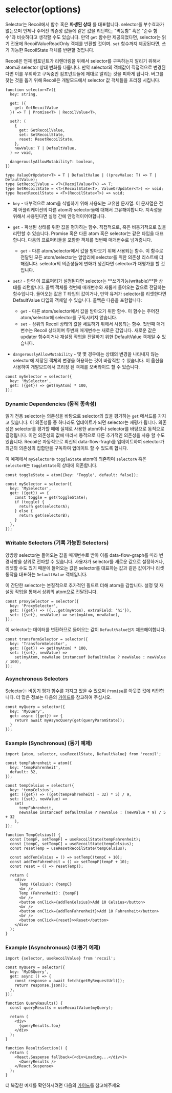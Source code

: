 # selector(options)

Selector는 Recoil에서 함수 혹은  **파생된 상태** 를 대표합니다. selector를 부수효과가 없는으며 언제나 주어진 의존성 값들에 같은 값을 리턴하는 "멱등함" 혹은 "순수 함수"과 비슷하다고 생각할 수도 있습니다. 만약 `get` 함수만 제공되었다면, selector는 읽기 전용에 RecoilValueReadOnly 객체를 반환할 것이며. `set` 함수까지 제공된다면, 쓰기 가능한 RecoilState 객체를 반환할 것입니다.

Recoil은 언제 컴포넌트가 리렌더링을 위해서 selector를 구독하는지 알리기 위해서 atom과 selector 상태 변화를 다룹니다. 만약 selector의 객체값이 직접적으로 변경된다면 이를 우회하고 구독중인 컴포넌트들에 제대로 알리는 것을 피하게 됩니다. 버그를 찾는 것을 돕기 위해 Recoil은 개발모드에서 selector 값 객체들을 프리징 시킵니다.

```react
function selector<T>({
  key: string,

  get: ({
    get: GetRecoilValue
  }) => T | Promise<T> | RecoilValue<T>,

  set?: (
    {
      get: GetRecoilValue,
      set: SetRecoilState,
      reset: ResetRecoilState,
    },
    newValue: T | DefaultValue,
  ) => void,

  dangerouslyAllowMutability?: boolean,
})
```

```react
type ValueOrUpdater<T> = T | DefaultValue | ((prevValue: T) => T | DefaultValue);
type GetRecoilValue = <T>(RecoilValue<T>) => T;
type SetRecoilState = <T>(RecoilState<T>, ValueOrUpdater<T>) => void;
type ResetRecoilState = <T>(RecoilState<T>) => void;
```

- `key` - 내부적으로 atom을 식별하기 위해 사용되는 고유한 문자열. 이 문자열은 전체 어플리케이션의 다른 atom과 selector들에 대해서 고유해야합니다. 지속성을 위해서 사용된다면 실행 간에 안정적이어야합니다.
- `get` - 파생된 상태를 위한 값을 평가하는 함수. 직접적으로, 혹은 비동기적으로 값을 리턴할 수 있습니다. Promise 혹은 다른 atom 혹은 selector는 같은 타입을 대표합니다. 다음의 프로퍼티들을 포함한 객체를 첫번째 매개변수로 넘겨줍니다.
  - `get` - 다른 atom/selector에서 값을 받아오기 위해 사용되는 함수. 이 함수로 전달된 모든 atom/selector는 암암리에 selector를 위한 의존성 리스트에 더해집니다. selector의 의존성들에 변화가 생긴다면 selector가 재평가를 할 것입니다.
- `set?` - 만약 이 프로퍼티가 설정된다면 selector는 **쓰기가능(writable)**한 상태를 리턴합니다. 콜백 객체를 첫번째 매개변수와 새롭게 들어오는 값으로 전달하는 함수입니다. 들어오는 값은 T 타입의 값이거나, 만약 유저가 selector를 리셋한다면 DefaultValue 타입의 객체일 수 있습니다. 콜백은 다음을 포함합니다:
  - `get` - 다른 atom/selector에서 값을 받아오기 위한 함수. 이 함수는 주어진 atom/selector에 selector를 구독시키지 않습니다.
  - `set` - 상위의 Recoil 상태의 값을 세트하기 위해서 사용되는 함수. 첫번째 매개변수는 Recoil 상태이며 두번째 매개변수는 새로운 값입니다. 새로운 값은 updater 함수이거나 재설정 작업을 전달하기 위한 DefaultValue 객체일 수 있습니다.

- `dangerouslyAllowMutability` - 몇 몇 경우에는 상태의 변경을 나타내지 않는 selector에 저장된 객체의 변경을 허용하는 것이 바람직할 수 있습니다. 이 옵션을 사용하여 개발모드에서 프리징 된 객체를 오버라이드 할 수 있습니다.

```react
const mySelector = selector({
  key: 'MySelector',
  get: ({get}) => get(myAtom) * 100,
});
```

### Dynamic Dependencies (동적 종속성)

읽기 전용 selector는 의존성을 바탕으로 selector의 값을 평가하는 `get` 메서드를 가지고 있습니다. 이 의존성들 중 하나라도 업데이트가 되면 selector는 재평가 됩니다. 의존성은 selector를 평가할 때에 실제로 사용한 atom이나 selector를 바탕으로 동적으로 결정됩니다. 이전 의존성의 값에 따라서 동적으로 다른 추가적인 의존성을 사용 할 수도 있습니다. Recoil은 자동적으로 최신의 data-flow-fragh를 업데이트하여 selector가 최근의 의존성의 집합만을 구독하여 업데이트 할 수 있도록 합니다.

이 예제에서 `mySelector는` `toggleState` atom에 의존하며 `selectorA` 혹은 `selectorB`는 `toggleState`의 상태에 의존합니다.

```react
const toggleState = atom({key: 'Toggle', default: false});

const mySelector = selector({
  key: 'MySelector',
  get: ({get}) => {
    const toggle = get(toggleState);
    if (toggle) {
      return get(selectorA);
    } else {
      return get(selectorB);
    }
  },
});
```

### Writable Selectors (기록 가능한 Selectors)

양방향 selector는 들어오는 값을 매개변수로 받아 이를 data-flow-graph를 따라 변경사항을 상위로 전파할 수 있습니다. 사용자가 selector를 새로운 값으로 설정하거나, 리셋할 수도 있기 때문에 들어오는 값은 selector를 대표하는 값과 같은 값이거나 리셋 동작을 대표하는 `DefaultValue` 객체입니다.

이 간단한 selector는 본질적으로 추가적인 필드르 더해 atom을 감쌉니다. 설정 및 재설정 작업을 통해서 상위의 atom으로 전달됩니다.

```react
const proxySelector = selector({
  key: 'ProxySelector',
  get: ({get}) => ({...get(myAtom), extraField: 'hi'}),
  set: ({set}, newValue) => set(myAtom, newValue),
});
```

이 selector는 데이터를 변환하므로 들어오는 값이 `DefaultValue인지` 체크해야합니다.

```react
const transformSelector = selector({
  key: 'TransformSelector',
  get: ({get}) => get(myAtom) * 100,
  set: ({set}, newValue) =>
    set(myAtom, newValue instanceof DefaultValue ? newValue : newValue / 100),
});
```

### Asynchronous Selectors

Selector는 비동기 평가 함수를 가지고 있을 수 있으며 `Promise`를 아웃풋 값에 리턴합니다. 더 많은 정보는 다음의 [가이드](https://recoiljs.org/docs/guides/asynchronous-data-queries)를 참고하여 주십시오.

```react
const myQuery = selector({
  key: 'MyQuery',
  get: async ({get}) => {
    return await myAsyncQuery(get(queryParamState));
  }
});
```

### Example (Synchronous) (동기 예제)

```react
import {atom, selector, useRecoilState, DefaultValue} from 'recoil';

const tempFahrenheit = atom({
  key: 'tempFahrenheit',
  default: 32,
});

const tempCelsius = selector({
  key: 'tempCelsius',
  get: ({get}) => ((get(tempFahrenheit) - 32) * 5) / 9,
  set: ({set}, newValue) =>
    set(
      tempFahrenheit,
      newValue instanceof DefaultValue ? newValue : (newValue * 9) / 5 + 32
    ),
});

function TempCelsius() {
  const [tempF, setTempF] = useRecoilState(tempFahrenheit);
  const [tempC, setTempC] = useRecoilState(tempCelsius);
  const resetTemp = useResetRecoilState(tempCelsius);

  const addTenCelsius = () => setTempC(tempC + 10);
  const addTenFahrenheit = () => setTempF(tempF + 10);
  const reset = () => resetTemp();

  return (
    <div>
      Temp (Celsius): {tempC}
      <br />
      Temp (Fahrenheit): {tempF}
      <br />
      <button onClick={addTenCelsius}>Add 10 Celsius</button>
      <br />
      <button onClick={addTenFahrenheit}>Add 10 Fahrenheit</button>
      <br />
      <button onClick={reset}>>Reset</button>
    </div>
  );
}
```

### Example (Asynchronous) (비동기 예제)

```react
import {selector, useRecoilValue} from 'recoil';

const myQuery = selector({
  key: 'MyDBQuery',
  get: async () => {
    const response = await fetch(getMyRequestUrl());
    return response.json();
  },
});

function QueryResults() {
  const queryResults = useRecoilValue(myQuery);

  return (
    <div>
      {queryResults.foo}
    </div>
  );
}

function ResultsSection() {
  return (
    <React.Suspense fallback={<div>Loading...</div>}>
      <QueryResults />
    </React.Suspense>
  );
}
```

더 복잡한 예제를 확인하시려면 다음의 [가이드](https://recoiljs.org/docs/guides/asynchronous-data-queries)를 참고해주세요